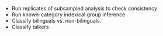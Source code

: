 * Run replicates of subsampled analysis to check consistency
* Run known-category indexical group inference
* Classify bilinguals vs. non-bilinguals.
* Classify talkers
